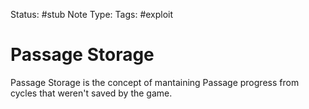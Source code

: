 Status: #stub 
Note Type: 
Tags: #exploit

# Passage Storage
Passage Storage is the concept of mantaining Passage progress from cycles that weren't saved by the game.
